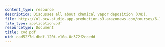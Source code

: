 ```yaml
---
content_type: resource
description: Discusses all about chemical vapor deposition (CVD).
file: https://ol-ocw-studio-app-production.s3.amazonaws.com/courses/6-152j-micro-nano-processing-technology-fall-2005/cad5227ddbdf120be10a0c372f2ccedd_cvd.pdf
file_type: application/pdf
resourcetype: Document
title: cvd.pdf
uid: cad5227d-dbdf-120b-e10a-0c372f2ccedd
---
```

